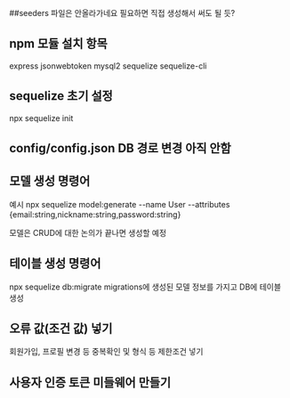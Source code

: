 ##seeders 파일은 안올라가네요 필요하면 직접 생성해서 써도 될 듯?

## npm 모듈 설치 항목
express jsonwebtoken mysql2 sequelize sequelize-cli

## sequelize 초기 설정
npx sequelize init

## config/config.json DB 경로 변경 아직 안함

## 모델 생성 명령어
예시 npx sequelize model:generate --name User --attributes {email:string,nickname:string,password:string}

모델은 CRUD에 대한 논의가 끝나면 생성할 예정

## 테이블 생성 명령어
npx sequelize db:migrate
migrations에 생성된 모델 정보를 가지고 DB에 테이블 생성

## 오류 값(조건 값) 넣기
회원가입, 프로필 변경 등 중복확인 및 형식 등 제한조건 넣기

## 사용자 인증 토큰 미들웨어 만들기 